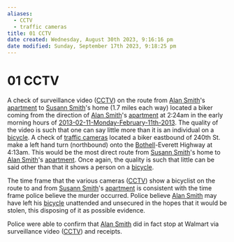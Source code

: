 ```yaml
---
aliases:
  - CCTV
  - traffic cameras
title: 01 CCTV
date created: Wednesday, August 30th 2023, 9:16:16 pm
date modified: Sunday, September 17th 2023, 9:18:25 pm
---
```


# 01 CCTV

A check of surveillance video ([CCTV](../../60-to-69-Evidence/61-Digital/01%20CCTV.md)) on the route from [Alan Smith](../../70-to-79-People/72-Suspects-and-People-of-Interest/01%20Alan%20Smith.md)'s [apartment](../../50-to-59-Investigation/52-Key-Locations/05-Apartment.md) to [Susann Smith](../../70-to-79-People/71-Victims/01%20Susann%20Smith.md)'s home (1.7 miles each way) located a biker coming from the direction of [Alan Smith](../../70-to-79-People/72-Suspects-and-People-of-Interest/01%20Alan%20Smith.md)'s [apartment](../../50-to-59-Investigation/52-Key-Locations/05-Apartment.md) at 2:24am in the early morning hours of [2013-02-11-Monday-February-11th-2013](../../10-to-19-Case-Dates/12-Crime-Dates/2013-02-11-Monday-February-11th-2013.md). The quality of the video is such that one can say little more than it is an individual on a [bicycle](../../60-to-69-Evidence/63-Physical/01%20Bicycle.md). A check of [traffic cameras](../../60-to-69-Evidence/61-Digital/01%20CCTV.md) located a biker eastbound of 240th St. make a left hand turn (northbound) onto the [Bothell](../../50-to-59-Investigation/52-Key-Locations/04-Bothell.md)-Everett Highway at 4:13am. This would be the most direct route from [Susann Smith](../../70-to-79-People/71-Victims/01%20Susann%20Smith.md)'s home to [Alan Smith](../../70-to-79-People/72-Suspects-and-People-of-Interest/01%20Alan%20Smith.md)'s [apartment](../../50-to-59-Investigation/52-Key-Locations/05-Apartment.md). Once again, the quality is such that little can be said other than that it shows a person on a [bicycle](../../60-to-69-Evidence/63-Physical/01%20Bicycle.md).

The time frame that the various cameras ([CCTV](../../60-to-69-Evidence/61-Digital/01%20CCTV.md)) show a bicyclist on the route to and from [Susann Smith](../../70-to-79-People/71-Victims/01%20Susann%20Smith.md)'s [apartment](../../50-to-59-Investigation/52-Key-Locations/05-Apartment.md) is consistent with the time frame police believe the murder occurred. Police believe [Alan Smith](../../70-to-79-People/72-Suspects-and-People-of-Interest/01%20Alan%20Smith.md) may have left his [bicycle](../../60-to-69-Evidence/63-Physical/01%20Bicycle.md) unattended and unsecured in the hopes that it would be stolen, this disposing of it as possible evidence.

Police were able to confirm that [Alan Smith](../../70-to-79-People/72-Suspects-and-People-of-Interest/01%20Alan%20Smith.md) did in fact stop at Walmart via surveillance video ([CCTV](../../60-to-69-Evidence/61-Digital/01%20CCTV.md)) and receipts.
